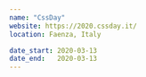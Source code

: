 ```yaml
---
name: "CssDay"
website: https://2020.cssday.it/
location: Faenza, Italy

date_start: 2020-03-13
date_end:   2020-03-13
---
```

